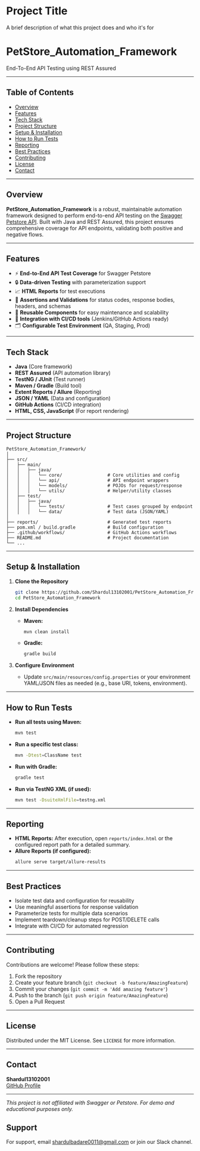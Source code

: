 
# Project Title

A brief description of what this project does and who it's for

# PetStore_Automation_Framework

End-To-End API Testing using REST Assured

---

## Table of Contents

- [Overview](#overview)
- [Features](#features)
- [Tech Stack](#tech-stack)
- [Project Structure](#project-structure)
- [Setup & Installation](#setup--installation)
- [How to Run Tests](#how-to-run-tests)
- [Reporting](#reporting)
- [Best Practices](#best-practices)
- [Contributing](#contributing)
- [License](#license)
- [Contact](#contact)

---

## Overview

**PetStore_Automation_Framework** is a robust, maintainable automation framework designed to perform end-to-end API testing on the [Swagger Petstore API](https://petstore.swagger.io/). Built with Java and REST Assured, this project ensures comprehensive coverage for API endpoints, validating both positive and negative flows.

---

## Features

- ⚡ **End-to-End API Test Coverage** for Swagger Petstore
- 🔒 **Data-driven Testing** with parameterization support
- 📈 **HTML Reports** for test executions
- 🚦 **Assertions and Validations** for status codes, response bodies, headers, and schemas
- 🔄 **Reusable Components** for easy maintenance and scalability
- 🧪 **Integration with CI/CD tools** (Jenkins/GitHub Actions ready)
- 🗂️ **Configurable Test Environment** (QA, Staging, Prod)

---

## Tech Stack

- **Java** (Core framework)
- **REST Assured** (API automation library)
- **TestNG / JUnit** (Test runner)
- **Maven / Gradle** (Build tool)
- **Extent Reports / Allure** (Reporting)
- **JSON / YAML** (Data and configuration)
- **GitHub Actions** (CI/CD integration)
- **HTML, CSS, JavaScript** (For report rendering)

---

## Project Structure

```plaintext
PetStore_Automation_Framework/
│
├── src/
│   ├── main/
│   │   ├── java/
│   │   │   └── core/                 # Core utilities and config
│   │   │   └── api/                  # API endpoint wrappers
│   │   │   └── models/               # POJOs for request/response
│   │   │   └── utils/                # Helper/utility classes
│   ├── test/
│   │   ├── java/
│   │   │   └── tests/                # Test cases grouped by endpoint
│   │   │   └── data/                 # Test data (JSON/YAML)
│
├── reports/                          # Generated test reports
├── pom.xml / build.gradle            # Build configuration
├── .github/workflows/                # GitHub Actions workflows
├── README.md                         # Project documentation
└── ...
```

---

## Setup & Installation

1. **Clone the Repository**
   ```sh
   git clone https://github.com/Shardul13102001/PetStore_Automation_Framework.git
   cd PetStore_Automation_Framework
   ```

2. **Install Dependencies**
   - **Maven:**
     ```sh
     mvn clean install
     ```
   - **Gradle:**
     ```sh
     gradle build
     ```

3. **Configure Environment**
   - Update `src/main/resources/config.properties` or your environment YAML/JSON files as needed (e.g., base URI, tokens, environment).

---

## How to Run Tests

- **Run all tests using Maven:**
  ```sh
  mvn test
  ```

- **Run a specific test class:**
  ```sh
  mvn -Dtest=ClassName test
  ```

- **Run with Gradle:**
  ```sh
  gradle test
  ```

- **Run via TestNG XML (if used):**
  ```sh
  mvn test -DsuiteXmlFile=testng.xml
  ```

---

## Reporting

- **HTML Reports:** After execution, open `reports/index.html` or the configured report path for a detailed summary.
- **Allure Reports (if configured):**
  ```sh
  allure serve target/allure-results
  ```

---

## Best Practices

- Isolate test data and configuration for reusability
- Use meaningful assertions for response validation
- Parameterize tests for multiple data scenarios
- Implement teardown/cleanup steps for POST/DELETE calls
- Integrate with CI/CD for automated regression

---

## Contributing

Contributions are welcome! Please follow these steps:

1. Fork the repository
2. Create your feature branch (`git checkout -b feature/AmazingFeature`)
3. Commit your changes (`git commit -m 'Add amazing feature'`)
4. Push to the branch (`git push origin feature/AmazingFeature`)
5. Open a Pull Request

---

## License

Distributed under the MIT License. See `LICENSE` for more information.

---

## Contact

**Shardul13102001**  
[GitHub Profile](https://github.com/Shardul13102001)

---

_This project is not affiliated with Swagger or Petstore. For demo and educational purposes only._
## Support

For support, email shardulbadare0011@gmail.com or join our Slack channel.

